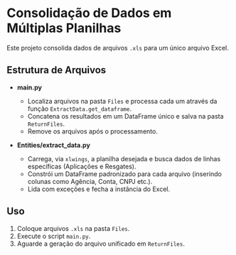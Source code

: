 <!-- filepath: /r:/60737 - Consolidar Dados Multiplas Planilhas - Tesouraria - Jeniffer/README.MD -->
# Consolidação de Dados em Múltiplas Planilhas

Este projeto consolida dados de arquivos `.xls` para um único arquivo Excel.

## Estrutura de Arquivos

- **main.py**  
  - Localiza arquivos na pasta `Files` e processa cada um através da função `ExtractData.get_dataframe`.  
  - Concatena os resultados em um DataFrame único e salva na pasta `ReturnFiles`.  
  - Remove os arquivos após o processamento.

- **Entities/extract_data.py**  
  - Carrega, via `xlwings`, a planilha desejada e busca dados de linhas específicas (Aplicações e Resgates).  
  - Constrói um DataFrame padronizado para cada arquivo (inserindo colunas como Agência, Conta, CNPJ etc.).  
  - Lida com exceções e fecha a instância do Excel.

## Uso
1. Coloque arquivos `.xls` na pasta `Files`.  
2. Execute o script `main.py`.  
3. Aguarde a geração do arquivo unificado em `ReturnFiles`.